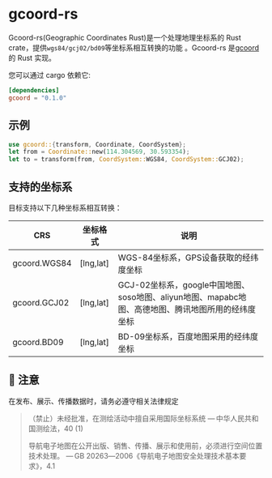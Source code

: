 # gcoord-rs

Gcoord-rs(Geographic Coordinates Rust)是一个处理地理坐标系的 Rust crate，提供`wgs84/gcj02/bd09`等坐标系相互转换的功能 。Gcoord-rs 是[gcoord](https://github.com/hujiulong/gcoord)的 Rust 实现。

您可以通过 cargo 依赖它:
```toml
[dependencies]
gcoord = "0.1.0"
```

## 示例

```Rust
use gcoord::{transform, Coordinate, CoordSystem};
let from = Coordinate::new(114.304569, 30.593354);
let to = transform(from, CoordSystem::WGS84, CoordSystem::GCJ02);
```

## 支持的坐标系
目标支持以下几种坐标系相互转换：

| CRS                | 坐标格式   | 说明    |
| --------           | --------- | ----- |
| gcoord.WGS84       | [lng,lat] | WGS-84坐标系，GPS设备获取的经纬度坐标   |
| gcoord.GCJ02       | [lng,lat] | GCJ-02坐标系，google中国地图、soso地图、aliyun地图、mapabc地图、高德地图、腾讯地图所用的经纬度坐标   |
| gcoord.BD09        | [lng,lat] | BD-09坐标系，百度地图采用的经纬度坐标    |


## 🚨 注意
在发布、展示、传播数据时，请务必遵守相关法律规定

> （禁止）未经批准，在测绘活动中擅自采用国际坐标系统
> — 中华人民共和国测绘法，40 (1)
>
> 导航电子地图在公开出版、销售、传播、展示和使用前，必须进行空间位置技术处理。
>— GB 20263―2006《导航电子地图安全处理技术基本要求》，4.1